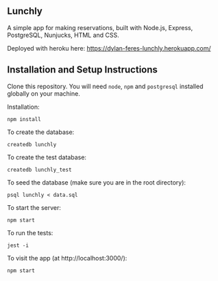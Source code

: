 ## Lunchly

A simple app for making reservations, built with Node.js, Express, PostgreSQL, Nunjucks, HTML and CSS.

Deployed with heroku here: https://dylan-feres-lunchly.herokuapp.com/


## Installation and Setup Instructions

Clone this repository. You will need `node`, `npm` and `postgresql` installed globally on your machine.

Installation:

`npm install`  

To create the database: 

`createdb lunchly`

To create the test database: 

`createdb lunchly_test`

To seed the database (make sure you are in the root directory):

`psql lunchly < data.sql`

To start the server:

`npm start`  

To run the tests:

`jest -i`  

To visit the app (at http://localhost:3000/):

`npm start`  

